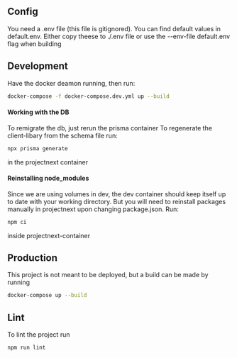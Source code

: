 ## Config

You need a .env file (this file is gitignored). You can find default values in default.env.
Either copy theese to ./.env file or use the --env-file default.env flag when building

## Development

Have the docker deamon running, then run:

```bash
docker-compose -f docker-compose.dev.yml up --build
```

#### Working with the DB

To remigrate the db, just rerun the prisma container
To regenerate the client-libary from the schema file run:

```bash
npx prisma generate
```

in the projectnext container

#### Reinstalling node_modules

Since we are using volumes in dev, the dev container should keep itself up to date with your working directory. But you will need to reinstall packages manually in projectnext upon changing package.json. Run:

```bash
npm ci
```

inside projectnext-container

## Production

This project is not meant to be deployed, but a build can be made by running

```bash
docker-compose up --build
```

## Lint

To lint the project run

```bash
npm run lint
```
